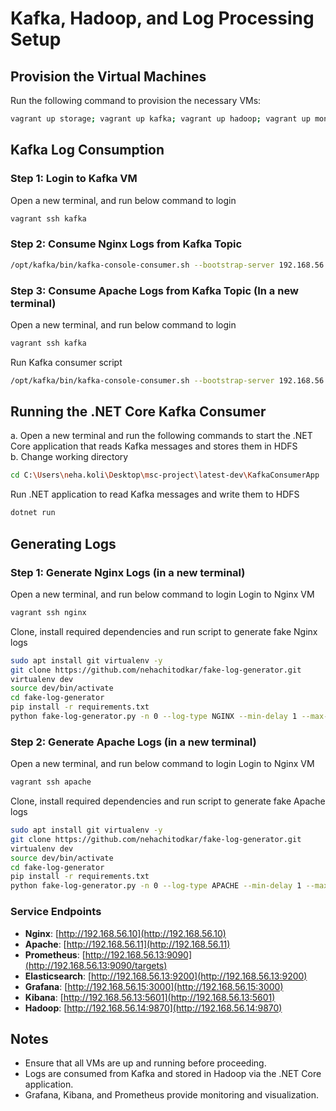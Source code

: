 # Kafka, Hadoop, and Log Processing Setup

## Provision the Virtual Machines

Run the following command to provision the necessary VMs:

```sh
vagrant up storage; vagrant up kafka; vagrant up hadoop; vagrant up monitoring; vagrant up nginx; vagrant up apache
```

## Kafka Log Consumption

### Step 1: Login to Kafka VM
Open a new terminal, and run below command to login
```sh
vagrant ssh kafka
```

### Step 2: Consume Nginx Logs from Kafka Topic
```sh
/opt/kafka/bin/kafka-console-consumer.sh --bootstrap-server 192.168.56.12:9092 --topic nginx-logs --from-beginning
```

### Step 3: Consume Apache Logs from Kafka Topic (In a new terminal)
Open a new terminal, and run below command to login
```sh
vagrant ssh kafka
```
Run Kafka consumer script
```sh
/opt/kafka/bin/kafka-console-consumer.sh --bootstrap-server 192.168.56.12:9092 --topic apache-logs --from-beginning
```

## Running the .NET Core Kafka Consumer
a. Open a new terminal and run the following commands to start the .NET Core application 
that reads Kafka messages and stores them in HDFS \
b. Change working directory
```sh
cd C:\Users\neha.koli\Desktop\msc-project\latest-dev\KafkaConsumerApp 
```
Run .NET application to read Kafka messages and write them to HDFS
```sh
dotnet run
```

## Generating Logs

### Step 1: Generate Nginx Logs (in a new terminal)
Open a new terminal, and run below command to login
Login to Nginx VM
```sh
vagrant ssh nginx
```

Clone, install required dependencies and run script to generate fake Nginx logs
```sh
sudo apt install git virtualenv -y
git clone https://github.com/nehachitodkar/fake-log-generator.git
virtualenv dev
source dev/bin/activate
cd fake-log-generator
pip install -r requirements.txt
python fake-log-generator.py -n 0 --log-type NGINX --min-delay 1 --max-delay 100 | sudo tee /var/log/nginx/access.log
```

### Step 2: Generate Apache Logs (in a new terminal)
Open a new terminal, and run below command to login
Login to Nginx VM
```sh
vagrant ssh apache
```

Clone, install required dependencies and run script to generate fake Apache logs
```sh
sudo apt install git virtualenv -y
git clone https://github.com/nehachitodkar/fake-log-generator.git
virtualenv dev
source dev/bin/activate
cd fake-log-generator
pip install -r requirements.txt
python fake-log-generator.py -n 0 --log-type APACHE --min-delay 1 --max-delay 100 | sudo tee /var/log/apache2/access.log
```

### Service Endpoints
- **Nginx**: [http://192.168.56.10](http://192.168.56.10)
- **Apache**: [http://192.168.56.11](http://192.168.56.11)
- **Prometheus**: [http://192.168.56.13:9090](http://192.168.56.13:9090/targets)
- **Elasticsearch**: [http://192.168.56.13:9200](http://192.168.56.13:9200)
- **Grafana**: [http://192.168.56.15:3000](http://192.168.56.15:3000)
- **Kibana**: [http://192.168.56.13:5601](http://192.168.56.13:5601)
- **Hadoop**: [http://192.168.56.14:9870](http://192.168.56.14:9870)

## Notes
- Ensure that all VMs are up and running before proceeding.
- Logs are consumed from Kafka and stored in Hadoop via the .NET Core application.
- Grafana, Kibana, and Prometheus provide monitoring and visualization.
